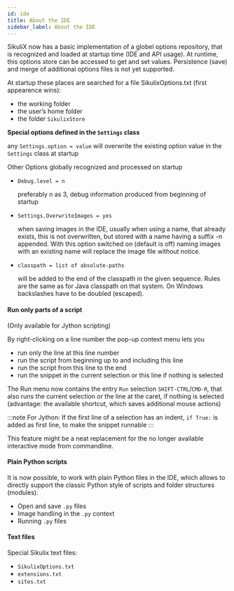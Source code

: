 ```yaml
---
id: ide
title: About the IDE
sidebar_label: About the IDE 
---
```


SikuliX now has a basic implementation of a globel options repository, that is recognized and loaded at startup time (IDE and API usage). At runtime, this options store can be accessed to get and set values. Persistence (save) and merge of additional options files is not yet supported.

At startup these places are searched for a file SikulixOptions.txt (first appearence wins):
- the working folder
- the user’s home folder
- the folder ``SikulixStore``

**Special options defined in the ``Settings`` class**

any ``Settings.option = value`` will overwrite the existing option value in the ``Settings`` class at startup

Other Options globally recognized and processed on startup

- ``Debug.level = n``

    preferably n as 3, debug information produced from beginning of startup

- ``Settings.OverwriteImages = yes``

    when saving images in the IDE, usually when using a name, that already exists, this is not overwritten, but stored with a name having a suffix -n appended. With this option switched on (default is off) naming images with an existing name will replace the image file without notice.

- ``classpath = list of absolute-paths``

    will be added to the end of the classpath in the given sequence. Rules are the same as for Java classpath on that system. On Windows backslashes have to be doubled (escaped).

#### Run only parts of a script

(Only available for Jython scripting)

By right-clicking on a line number the pop-up context menu lets you

- run only the line at this line number
- run the script from beginning up to and including this line
- run the script from this line to the end
- run the snippet in the current selection or this line if nothing is selected

The Run menu now contains the entry ``Run`` selection ``SHIFT-CTRL``/``CMD-R``, that also runs the current selection or the line at the caret, if nothing is selected (advantage: the available shortcut, which saves additional mouse actions)

:::note
For Jython: If the first line of a selection has an indent, ``if True:`` is added as first line, to make the snippet runnable
:::

This feature might be a neat replacement for the no longer available interactive mode from commandline.

#### Plain Python scripts

It is now possible, to work with plain Python files in the IDE, which allows to directly support the classic Python style of scripts and folder structures (modules).

- Open and save ``.py`` files
- Image handling in the ``.py`` context
- Running ``.py`` files

#### Text files

Special Sikulix text files:

- ``SikulixOptions.txt``
- ``extensions.txt``
- ``sites.txt``